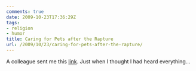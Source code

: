 ```yaml
---
comments: true
date: 2009-10-23T17:36:29Z
tags:
- religion
- humor
title: Caring for Pets after the Rapture
url: /2009/10/23/caring-for-pets-after-the-rapture/
---
```


A colleague sent me this [link](http://eternal-earthbound-pets.com/). Just when I thought I had heard everything&hellip;
